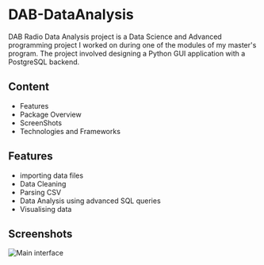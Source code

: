 # DAB-DataAnalysis
DAB Radio Data Analysis project is a Data Science and Advanced programming project I  worked on during one of the modules of my master's program.  The project involved designing a Python GUI application with a PostgreSQL backend.

## Content
- Features
- Package Overview
- ScreenShots
- Technologies and Frameworks

## Features
- importing data files
- Data Cleaning
- Parsing CSV
- Data Analysis using advanced SQL queries
- Visualising data

## Screenshots
![Main interface]()
